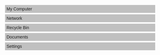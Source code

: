 <!DOCTYPE html>
<html lang="en">
<head>
  <meta charset="UTF-8">
  <meta name="viewport" content="width=device-width, initial-scale=1.0">
  <style>
    body {
      margin: 0;
      font-family: 'Arial', sans-serif;
    }

    .desktop {
      background: #008080;
      height: 100vh;
      display: flex;
      flex-direction: column;
      padding: 10px;
    }

    .icon {
      background: #C0C0C0;
      padding: 5px;
      margin: 5px;
      cursor: pointer;
    }

    #musicPlayer {
      position: absolute;
      top: 50%;
      left: 50%;
      transform: translate(-50%, -50%);
      width: 400px;
      background: #FFFFFF;
      border: 2px solid #000000;
      border-radius: 5px;
      box-shadow: 0 0 10px rgba(0, 0, 0, 0.5);
    }

    .title-bar {
      background: #008080;
      padding: 5px;
      display: flex;
      justify-content: space-between;
      align-items: center;
    }

    .title-bar-controls button {
      width: 16px;
      height: 16px;
      margin-left: 5px;
      border: none;
      background: none;
      cursor: pointer;
    }

    .content {
      padding: 20px;
    }

    .hidden {
      display: none;
    }

    #playlist {
      margin-top: 10px;
    }

    .moving-icon {
      width: 20px;
      height: 20px;
      background: red;
      position: absolute;
      top: 0;
      left: 0;
      animation: moveIcon 2s linear infinite;
    }

    @keyframes moveIcon {
      0% {
        transform: translateX(0);
      }
      50% {
        transform: translateX(200px);
      }
      100% {
        transform: translateX(0);
      }
    }
  </style>
  <title>Windows 98 Music Player</title>
</head>
<body>
  <div id="desktop" class="desktop">
    <div class="icon" onclick="showError('My Computer')">My Computer</div>
    <div class="icon" onclick="showError('Network')">Network</div>
    <div class="icon" onclick="showError('Trash')">Recycle Bin</div>
    <div class="icon" onclick="showError('Documents')">Documents</div>
    <div class="icon" onclick="showError('Settings')">Settings</div>
  </div>

  <div id="musicPlayer" class="hidden">
    <div class="title-bar">
      <div class="title-bar-text">Windows 98 Music Player</div>
      <div class="title-bar-controls">
        <button aria-label="Minimize" onclick="minimize()"></button>
        <button aria-label="Maximize" onclick="maximize()"></button>
        <button aria-label="Close" onclick="closePlayer()"></button>
      </div>
    </div>
    <div id="radioPage" class="content">
      <button onclick="playMusic()">Play Music</button>
      <input type="file" id="fileInput" onchange="handleFileSelect()" />
      <div id="playlist"></div>
    </div>
  </div>

  <script>
    function showError(icon) {
      alert(`Error: ${icon} is not accessible. This is a simulation.`);
    }

    function playMusic() {
      const radioPage = document.getElementById('radioPage');
      const movingIcon = document.createElement('div');
      movingIcon.classList.add('moving-icon');
      radioPage.appendChild(movingIcon);
      // Placeholder for actual audio playback logic
    }

    function handleFileSelect() {
      const fileInput = document.getElementById('fileInput');
      const playlist = document.getElementById('playlist');

      const files = fileInput.files;

      for (const file of files) {
        const listItem = document.createElement('div');
        listItem.textContent = file.name;
        playlist.appendChild(listItem);
      }
    }

    function minimize() {
      // Placeholder for minimize logic
    }

    function maximize() {
      // Placeholder for maximize logic
    }

    function closePlayer() {
      const movingIcon = document.querySelector('.moving-icon');
      if (movingIcon) {
        movingIcon.remove();
        // Placeholder for actual audio stop logic
      }
      document.getElementById('musicPlayer').classList.add('hidden');
      document.getElementById('desktop').classList.remove('hidden');
    }
  </script>
</body>
</html>
